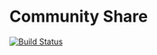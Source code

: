 # Community Share

[![Build Status](https://travis-ci.org/chrislaskey/community-share.svg?branch=master)](https://travis-ci.org/chrislaskey/community-share)
